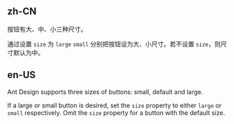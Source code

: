 ## zh-CN

按钮有大、中、小三种尺寸。

通过设置 `size` 为 `large` `small` 分别把按钮设为大、小尺寸。若不设置 `size`，则尺寸默认为中。

## en-US

Ant Design supports three sizes of buttons: small, default and large.

If a large or small button is desired, set the `size` property to either `large` or `small` respectively. Omit the `size` property for a button with the default size.
